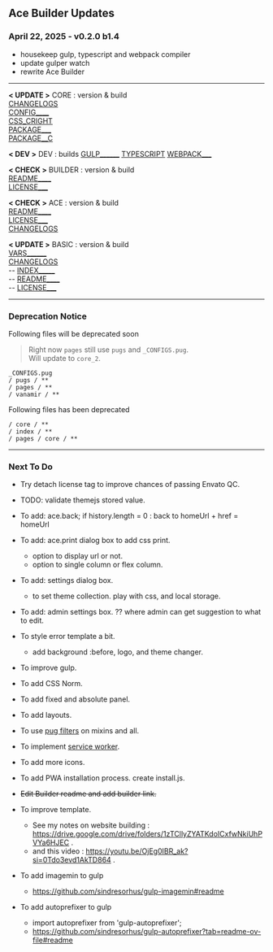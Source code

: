 ## Ace Builder Updates

### April 22, 2025 - v0.2.0 b1.4
- housekeep gulp, typescript and webpack compiler
- update gulper watch
- rewrite Ace Builder

------------------------------------------------------------------

**< UPDATE >**
CORE : version & build  
[CHANGELOGS](../CHANGELOGS.md)  
[CONFIG____](../core_2/_CONFIGS.pug)  
[CSS_CRIGHT](../styles/gulp_css/core_2/_copyright.scss)  
[PACKAGE___](../package.json)  
[PACKAGE__C](../package-copy.json)  

**< DEV >**
DEV : builds
[GULP______](../gulpfile.js)
[TYPESCRIPT](../tsconfig.json)
[WEBPACK___](../webpack.config.js)

**< CHECK >**
BUILDER : version & build  
[README____](../README.md)  
[LICENSE___](../LICENSE.txt)  

**< CHECK >**
ACE : version & build  
[README____](../../ace/README.md)  
[LICENSE___](../../ace/LICENSE.txt)  
[CHANGELOGS](../../ace/CHANGELOGS.md)

**< UPDATE >**
BASIC : version & build  
[VARS______](../pages/basic/_vars.pug)  
[CHANGELOGS](../pages/basic/CHANGELOGS.md)  
-- [INDEX_____](../pages/basic/index.html.pug)  
-- [README____](../../ace/basic/README.md)  
-- [LICENSE___](../../ace/basic/LICENSE.txt)  

------------------------------------------------------------------

### Deprecation Notice

Following files will be deprecated soon

> Right now `pages` still use `pugs` and `_CONFIGS.pug`.  
> Will update to `core_2`. 
```
_CONFIGS.pug
/ pugs / **
/ pages / **
/ vanamir / **
```

Following files has been deprecated

```
/ core / **
/ index / **
/ pages / core / **
```

------------------------------------------------------------------

### Next To Do

  - Try detach license tag to improve chances of passing Envato QC.

  - TODO: validate themejs stored value.

  - To add: ace.back; if history.length = 0 : back to homeUrl + href = homeUrl

  - To add: ace.print dialog box to add css print.
    - option to display url or not.
    - option to single column or flex column.

  - To add: settings dialog box.
    - to set theme collection. play with css, and local storage.

  - To add: admin settings box. ?? where admin can get suggestion to what to edit.

  - To style error template a bit.
    - add background :before, logo, and theme changer.

  - To improve gulp.

  - To add CSS Norm.

  - To add fixed and absolute panel.

  - To add layouts.

  - To use [pug filters](pug-filters.md) on mixins and all.

  - To implement [service worker](service-worker.md).

  - To add more icons.

  - To add PWA installation process. create install.js.

  - ~~Edit Builder readme and add builder link.~~

  - To improve template.
    - See my notes on website building : https://drive.google.com/drive/folders/1zTCllyZYATKdoICxfwNkiUhPVYa6HJEC .
    - and this video : https://youtu.be/OjEg0IBR_ak?si=0Tdo3evd1AkTD864 .

  - To add imagemin to gulp
    - https://github.com/sindresorhus/gulp-imagemin#readme

  - To add autoprefixer to gulp
    - import autoprefixer from 'gulp-autoprefixer';
    - https://github.com/sindresorhus/gulp-autoprefixer?tab=readme-ov-file#readme
